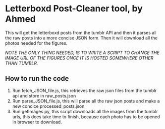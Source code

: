 # Letterboxd Post-Cleaner tool, by Ahmed
This will get the letterboxd posts from the tumblr API and then it parses all the raw posts into a more concise JSON form. Then it will download all the photos needed for the figures. 

*NOTE THE ONLY THING NEEDED, IS TO WRITE A SCRIPT TO CHANGE THE IMAGE URL OF THE FIGURES ONCE IT IS HOSTED SOMEWHERE OTHER THAN TUMBLR.*

## How to run the code
1. Run fetch_JSON_file.js, this retrieves the raw json files from the tumblr api and store in raw_posts.json
2. Run parse_JSON_file.js, this will parse all the raw json posts and make a new concice processed_posts.json
3. Run getImages.py, this script downloads all the images from the tumblr urls, this does take time to finish, because each photo has to be opened in browser to download.
